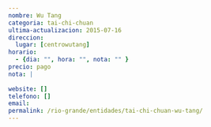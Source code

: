```yaml
---
nombre: Wu Tang
categoria: tai-chi-chuan
ultima-actualizacion: 2015-07-16
direccion: 
  lugar: [centrowutang]
horario: 
  - {dia: "", hora: "", nota: "" }
precio: pago
nota: | 
  
website: []
telefono: []
email: 
permalink: /rio-grande/entidades/tai-chi-chuan-wu-tang/
---
```


